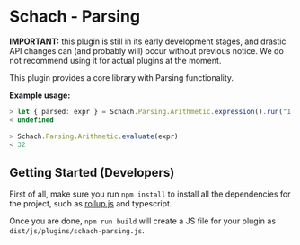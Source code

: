 # Schach - Parsing

**IMPORTANT:** this plugin is still in its early development stages, and
drastic API changes can (and probably will) occur without previous notice. We
do not recommend using it for actual plugins at the moment.

This plugin provides a core library with Parsing functionality.

**Example usage:**

```typescript
> let { parsed: expr } = Schach.Parsing.Arithmetic.expression().run("1 + 2 + 3 + 4 * 5 + 6")
< undefined

> Schach.Parsing.Arithmetic.evaluate(expr)
< 32
```


## Getting Started (Developers)

First of all, make sure you run `npm install` to install all the dependencies
for the project, such as [rollup.js](https://rollupjs.org/) and typescript.

Once you are done, `npm run build` will create a JS file for your plugin as
`dist/js/plugins/schach-parsing.js`.
